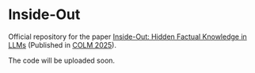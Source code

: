 # Inside-Out

Official repository for the paper [Inside-Out: Hidden Factual Knowledge in LLMs](https://arxiv.org/abs/2503.15299) (Published in [COLM 2025](https://colmweb.org/)).

The code will be uploaded soon.
